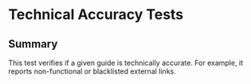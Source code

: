 # Technical Accuracy Tests

## Summary

This test verifies if a given guide is technically accurate. For example, it reports non-functional or blacklisted external links.

